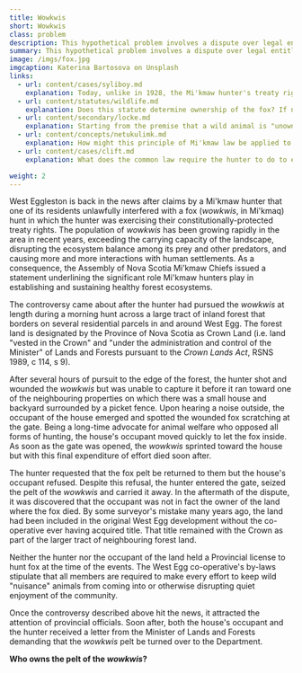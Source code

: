 ```yaml
---
title: Wowkwis
short: Wowkwis
class: problem
description: This hypothetical problem involves a dispute over legal entitlements to a wild animal pelt in the aftermath of fox hunt.
summary: This hypothetical problem involves a dispute over legal entitlements to a wild animal pelt in the aftermath of fox hunt.
image: /imgs/fox.jpg
imgcaption: Katerina Bartosova on Unsplash
links:
  - url: content/cases/syliboy.md
    explanation: Today, unlike in 1928, the Mi'kmaw hunter's treaty rights to hunt are well-recognized by the constitution and the courts. But what does the Syliboy case tell us about how the question of who 'owns' the fox might be resolved?
  - url: content/statutes/wildlife.md
    explanation: Does this statute determine ownership of the fox? If not, what work is it doing in these circumstances?
  - url: content/secondary/locke.md
    explanation: Starting from the premise that a wild animal is "unowned", what would Locke say is the basis for the hunter's claim that the fox is their property?
  - url: content/concepts/netukulimk.md
    explanation: How might this principle of Mi'kmaw law be applied to address the legal dispute here? Would it simply allocate "ownership" in a different way? 
  - url: content/cases/clift.md
    explanation: What does the common law require the hunter to do to establish possession in the fox? How do the judges in this case disagree on the answer?

weight: 2
---
```

West Eggleston is back in the news after claims by a Mi'kmaw hunter that one of its residents unlawfully interfered with a fox (*wowkwis*, in Mi'kmaq) hunt in which the hunter was exercising their constitutionally-protected treaty rights. The population of *wowkwis* has been growing rapidly in the area in recent years, exceeding the carrying capacity of the landscape, disrupting the ecosystem balance among its prey and other predators, and causing more and more interactions with human settlements. As a consequence, the Assembly of Nova Scotia Mi’kmaw Chiefs issued a statement underlining the significant role Mi'kmaw hunters play in establishing and sustaining healthy forest ecosystems. 

The controversy came about after the hunter had pursued the *wowkwis* at length during a morning hunt across a large tract of inland forest that borders on several residential parcels in and around West Egg. The forest land is designated by the Province of Nova Scotia as Crown Land (i.e. land "vested in the Crown" and "under the administration and control of the Minister" of Lands and Forests pursuant to the *Crown Lands Act*, RSNS 1989, c 114, s 9). 

After several hours of pursuit to the edge of the forest, the hunter shot and wounded the *wowkwis* but was unable to capture it before it ran toward one of the neighbouring properties on which there was a small house and backyard surrounded by a picket fence. Upon hearing a noise outside, the occupant of the house emerged and spotted the wounded fox scratching at the gate. Being a long-time advocate for animal welfare who opposed all forms of hunting, the house's occupant moved quickly to let the fox inside. As soon as the gate was opened, the *wowkwis* sprinted toward the house but with this final expenditure of effort died soon after.

The hunter requested that the fox pelt be returned to them but the house's occupant refused. Despite this refusal, the hunter entered the gate, seized the pelt of the *wowkwis* and carried it away. In the aftermath of the dispute, it was discovered that the occupant was not in fact the owner of the land where the fox died. By some surveyor's mistake many years ago, the land had been included in the original West Egg development without the co-operative ever having acquired title. That title remained with the Crown as part of the larger tract of neighbouring forest land. 

Neither the hunter nor the occupant of the land held a Provincial license to hunt fox at the time of the events. The West Egg co-operative's by-laws stipulate that all members are required to make every effort to keep wild "nuisance" animals from coming into or otherwise disrupting quiet enjoyment of the community.

Once the controversy described above hit the news, it attracted the attention of provincial officials. Soon after, both the house's occupant and the hunter received a letter from the Minister of Lands and Forests demanding that the *wowkwis* pelt be turned over to the Department. 

**Who owns the pelt of the *wowkwis*?**


